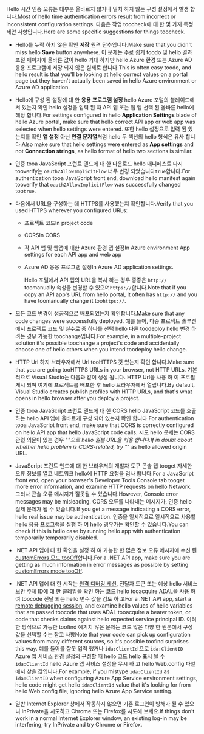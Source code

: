 <span data-ttu-id="291af-101">Hello 시간 인증 오류는 대부분 올바르지 않거나 일치 하지 않는 구성 설정에서 발생 합니다.</span><span class="sxs-lookup"><span data-stu-id="291af-101">Most of hello time authentication errors result from incorrect or inconsistent configuration settings.</span></span> <span data-ttu-id="291af-102">다음은 작업 toocheck에 대 한 몇 가지 특정 제안 사항입니다.</span><span class="sxs-lookup"><span data-stu-id="291af-102">Here are some specific suggestions for things toocheck.</span></span>

* <span data-ttu-id="291af-103">Hello를 누락 하지 않은 확인 **저장** 원격 단추입니다.</span><span class="sxs-lookup"><span data-stu-id="291af-103">Make sure that you didn't miss hello **Save** button anywhere.</span></span> <span data-ttu-id="291af-104">이 문제는 주로 쉽게 toodo 및 hello 결과 포털 페이지에 올바른 값이 hello 기대 하지만 hello Azure 환경 또는 Azure AD 응용 프로그램에 저장 되지 않은 실제로 합니다.</span><span class="sxs-lookup"><span data-stu-id="291af-104">This is often easy toodo, and hello result is that you'll be looking at hello correct values on a portal page but they haven't actually been saved in hello Azure environment or Azure AD application.</span></span>
* <span data-ttu-id="291af-105">Hello에 구성 된 설정에 대 한 **응용 프로그램 설정** hello Azure 포털의 블레이드에서 있는지 확인 hello 설정을 입력 된 때 API 앱 또는 웹 앱 선택 된 올바른 hello에 해당 합니다.</span><span class="sxs-lookup"><span data-stu-id="291af-105">For settings configured in hello **Application Settings** blade of hello Azure portal, make sure that hello correct API app or web app was selected when hello settings were entered.</span></span>  <span data-ttu-id="291af-106">또한 hello 설정으로 입력 된 있는지를 확인 **앱 설정** 아닌 **연결 문자열**처럼 hello 두 섹션의 hello 형식은 유사 합니다.</span><span class="sxs-lookup"><span data-stu-id="291af-106">Also make sure that hello settings were entered as **App settings** and not **Connection strings**, as hello format of hello two sections is similar.</span></span>
* <span data-ttu-id="291af-107">인증 tooa JavaScript 프런트 엔드에 대 한 다운로드 hello 매니페스트 다시 tooverify는 `oauth2AllowImplicitFlow` 너무 변경 되었습니다`true`합니다.</span><span class="sxs-lookup"><span data-stu-id="291af-107">For authentication tooa JavaScript front end, download hello manifest again tooverify that `oauth2AllowImplicitFlow` was successfully changed too`true`.</span></span>
* <span data-ttu-id="291af-108">다음에서 URL을 구성하는 데 HTTPS를 사용했는지 확인합니다.</span><span class="sxs-lookup"><span data-stu-id="291af-108">Verify that you used HTTPS wherever you configured URLs:</span></span>
  
  * <span data-ttu-id="291af-109">프로젝트 코드</span><span class="sxs-lookup"><span data-stu-id="291af-109">In project code</span></span>
  * <span data-ttu-id="291af-110">CORS</span><span class="sxs-lookup"><span data-stu-id="291af-110">In CORS</span></span>
  * <span data-ttu-id="291af-111">각 API 앱 및 웹앱에 대한 Azure 환경 앱 설정</span><span class="sxs-lookup"><span data-stu-id="291af-111">In Azure environment App settings for each API app and web app</span></span>
  * <span data-ttu-id="291af-112">Azure AD 응용 프로그램 설정</span><span class="sxs-lookup"><span data-stu-id="291af-112">In Azure AD application settings.</span></span>
    
    <span data-ttu-id="291af-113">Hello 포털에서 API 앱의 URL을 복사 하는 경우 종종은 `http://` toomanually 속성을 변경할 수 있으며`https://`합니다.</span><span class="sxs-lookup"><span data-stu-id="291af-113">Note that if you copy an API app's URL from hello portal, it often has `http://` and you have toomanually change it too`https://`.</span></span>
* <span data-ttu-id="291af-114">모든 코드 변경이 성공적으로 배포되었는지 확인합니다.</span><span class="sxs-lookup"><span data-stu-id="291af-114">Make sure that any code changes were successfully deployed.</span></span> <span data-ttu-id="291af-115">예를 들어, 다중 프로젝트 솔루션에서 프로젝트 코드 및 실수로 중 하나를 선택 hello 다른 toodeploy hello 변경 하려는 경우 가능한 toochange입니다.</span><span class="sxs-lookup"><span data-stu-id="291af-115">For example, in a multiple-project solution it's possible toochange a project's code and accidentally choose one of hello others when you intend toodeploy hello change.</span></span>
* <span data-ttu-id="291af-116">HTTP Url 하지 브라우저에서 Url tooHTTPS 것 있는지 확인 합니다.</span><span class="sxs-lookup"><span data-stu-id="291af-116">Make sure that you are going tooHTTPS URLs in your browser, not HTTP URLs.</span></span> <span data-ttu-id="291af-117">기본적으로 Visual Studio는 다음과 같이 생성 됩니다. HTTP Url을 사용 하 여 프로필 게시 되며 여기에 프로젝트를 배포한 후 hello 브라우저에서 열립니다.</span><span class="sxs-lookup"><span data-stu-id="291af-117">By default, Visual Studio creates publish profiles with HTTP URLs, and that's what opens in hello browser after you deploy a project.</span></span>
* <span data-ttu-id="291af-118">인증 tooa JavaScript 프런트 엔드에 대 한 CORS hello JavaScript 코드를 호출 하는 hello API 앱에 올바르게 구성 되어 있는지 확인 합니다.</span><span class="sxs-lookup"><span data-stu-id="291af-118">For authentication tooa JavaScript front end, make sure that CORS is correctly configured on hello API app that hello JavaScript code calls.</span></span> <span data-ttu-id="291af-119">시도 hello 문제는 CORS 관련 의문이 있는 경우 "*"으로 hello 원본 URL을 허용 합니다.</span><span class="sxs-lookup"><span data-stu-id="291af-119">If in doubt about whether hello problem is CORS-related, try "*" as hello allowed origin URL.</span></span> 
* <span data-ttu-id="291af-120">JavaScript 프런트 엔드에 대 한 브라우저의 개발자 도구 콘솔 탭 tooget 자세한 오류 정보를 열고 네트워크 hello에 HTTP 요청을 검사 합니다.</span><span class="sxs-lookup"><span data-stu-id="291af-120">For a JavaScript front end, open your browser's Developer Tools Console tab tooget more error information, and examine HTTP requests on hello Network.</span></span> <span data-ttu-id="291af-121">그러나 콘솔 오류 메시지가 잘못될 수 있습니다.</span><span class="sxs-lookup"><span data-stu-id="291af-121">However, Console error messages may be misleading.</span></span> <span data-ttu-id="291af-122">CORS 오류를 나타내는 메시지가, 인증 hello 실제 문제가 될 수 있습니다.</span><span class="sxs-lookup"><span data-stu-id="291af-122">If you get a message indicating a CORS error, hello real issue may be authentication.</span></span> <span data-ttu-id="291af-123">인증을 일시적으로 일시적으로 사용할 hello 응용 프로그램을 실행 하 여 hello 경우가는 확인할 수 있습니다.</span><span class="sxs-lookup"><span data-stu-id="291af-123">You can check if this is hello case by running hello app with authentication temporarily temporarily disabled.</span></span>
* <span data-ttu-id="291af-124">.NET API 앱에 대 한 확인을 설정 하 여 가능한 한 많은 정보 오류 메시지에 수신 된 [customErrors 모드 tooOff](../articles/app-service-web/web-sites-dotnet-troubleshoot-visual-studio.md#remoteview)합니다.</span><span class="sxs-lookup"><span data-stu-id="291af-124">For a .NET API app, make sure you are getting as much information in error messages as possible by setting [customErrors mode tooOff](../articles/app-service-web/web-sites-dotnet-troubleshoot-visual-studio.md#remoteview).</span></span>
* <span data-ttu-id="291af-125">.NET API 앱에 대 한 시작는 [원격 디버깅 세션](../articles/app-service-web/web-sites-dotnet-troubleshoot-visual-studio.md#remotedebug), 전달자 토큰 또는 예상 hello 서비스 보안 주체 ID에 대 한 클레임을 확인 하는 코드 hello tooacquire ADAL을 사용 하 여 toocode 전달 되는 hello 변수 값을 검토 하 고</span><span class="sxs-lookup"><span data-stu-id="291af-125">For a .NET API app, start a [remote debugging session](../articles/app-service-web/web-sites-dotnet-troubleshoot-visual-studio.md#remotedebug), and examine hello values of hello variables that are passed toocode that uses ADAL tooacquire a bearer token, or code that checks claims against hello expected service principal ID.</span></span> <span data-ttu-id="291af-126">이러한 방식으로 가능한 toofind 예기치 않은 문제는 코드 많은 다양 한 원본에서 구성 값을 선택할 수는 참고 사항</span><span class="sxs-lookup"><span data-stu-id="291af-126">Note that your code can pick up configuration values from many different sources, so it's possible toofind surprises this way.</span></span> <span data-ttu-id="291af-127">예를 들어를 잘못 입력 했거나 `ida:ClientId` 으로 `ida:ClientID` Azure 앱 서비스 환경 설정의 구성할 때 hello 코드 hello 표시 될 수 `ida:ClientId` hello Azure 앱 서비스 설정을 무시 하 고 hello Web.config 파일에서 찾을 값입니다.</span><span class="sxs-lookup"><span data-stu-id="291af-127">For example, if you mistype `ida:ClientId` as `ida:ClientID` when configuring Azure App Service environment settings, hello code might get hello `ida:ClientId` value that it's looking for from hello Web.config file, ignoring hello Azure App Service setting.</span></span> 
* <span data-ttu-id="291af-128">일반 Internet Explorer 창에서 작동하지 않으면 기존 로그인이 방해가 될 수 있으니 InPrivate을 시도하고 Chrome 또는 Firefox를 시도해 보세요.</span><span class="sxs-lookup"><span data-stu-id="291af-128">If things don't work in a normal Internet Explorer window, an existing log-in may be interfering; try InPrivate and try Chrome or Firefox.</span></span>


